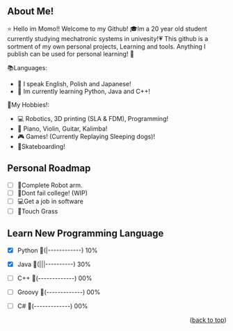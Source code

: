 <!-- ABOUT THE PROJECT -->
## About Me!

:star: Hello im Momo!! Welcome to my Github! :mortar_board:Im a 20 year old student currently studying mechatronic systems in univesity!:heartpulse:
This github is a sortment of my own personal projects, Learning and tools. Anything I publish can be used for personal learning! :pencil:

:books:Languages:
* :crossed_flags: I speak English, Polish and Japanese!
* :beginner: Im currently learning Python, Java and C++!


:memo:My Hobbies!:
* :computer: Robotics, 3D printing (SLA & FDM), Programming!
* :musical_keyboard: Piano, Violin, Guitar, Kalimba!
* :video_game: Games! (Currently Replaying Sleeping dogs)!
* :mans_shoe:Skateboarding!

<!-- ROADMAP -->
## Personal Roadmap

  - [ ] :satellite:Complete Robot arm.
  - [ ] :school_satchel:Dont fail college! (WIP) 
  - [ ] :computer:Get a job in software
  - [ ] :low_brightness:Touch Grass
 
 ## Learn New Programming Language
   - [x] Python  :battery:(|------------) 10%
   - [x] Java    :battery:(|||----------) 30%
   - [ ] C++     :battery:(-------------) 00%
   - [ ] Groovy  :battery:(-------------) 00%
   - [ ] C#      :battery:(-------------) 00%


<p align="right">(<a href="#readme-top">back to top</a>)</p>
